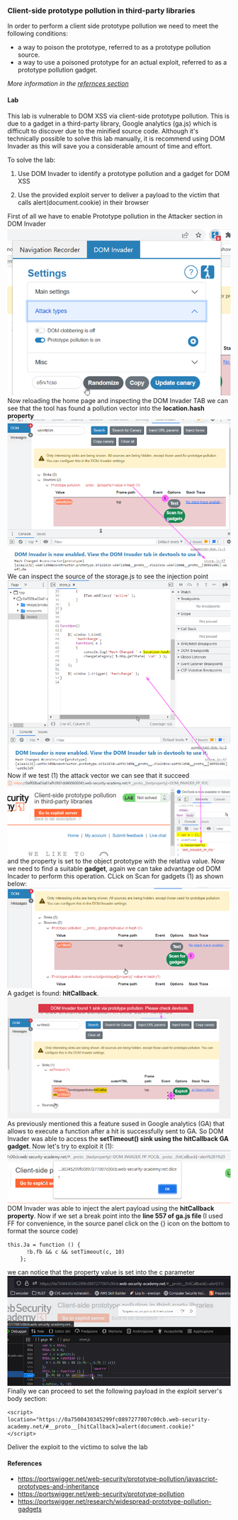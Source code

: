 ### Client-side prototype pollution in third-party libraries
In order to perform a client side prototype pollution we need to meet the following conditions:
- a way to poison the prototype, referred to as a prototype pollution source.
- a way to use a poisoned prototype for an actual exploit, referred to as a prototype pollution gadget.

<i>More information in the [refernces section](JS_proto_pollution.md#references)</i>
#### Lab
 This lab is vulnerable to DOM XSS via client-side prototype pollution. This is due to a gadget in a third-party library, Google analytics (ga.js) which is difficult to discover due to the minified source code. Although it's technically possible to solve this lab manually, it is recommend using DOM Invader as this will save you a considerable amount of time and effort.

To solve the lab:

1. Use DOM Invader to identify a prototype pollution and a gadget for DOM XSS

1. Use the provided exploit server to deliver a payload to the victim that calls alert(document.cookie) in their browser

First of all we have to enable Prototype pollution in the Attacker section in DOM Invader
<br>![img](./img/113.png)<br>
Now reloading the home page and inspecting the DOM Invader TAB we can see that the tool has found a pollution vector into the <b>location.hash property</b>
<br>![img](./img/114.png)<br>
We can inspect the source of the storage.js to see the injection point
<br>![img](./img/115.png)<br>
Now if we test (1) the attack vector we can see that it succeed
<br>![img](./img/116.png)<br>
and the property is set to the object prototype with the relativa value. Now we need to find a suitable <b>gadget</b>, again we can take advantage od DOM Incader to perform this operation. CLick on Scan for gadgets (1) as shown below:
<br>![img](./img/117.png)<br>
A gadget is found: <b>hitCallback</b>. 
<br>![img](./img/118.png)<br>
As previously mentioned this a feature sused in Google analytics (GA)  that allows to execute a function after a hit is successfully sent to GA. So DOM Invader was able to access the <b>setTimeout() sink using the hitCallback GA gadget</b>. Now let's try to exploit it (1):
<br>![img](./img/119.png)<br>
DOM Invader was able to inject the alert payload using the <b>hitCallback property</b>. Now if we set a break point into the <b>line 557 of ga.js file </b> (I used FF for convenience, in the source panel click on the {} icon on the bottom to format the source code) 
```
this.Ja = function () {
      !b.fb && c && setTimeout(c, 10)
    };
```
we can notice that the property value is set into the c parameter
<br>![img](./img/120.png)<br>
Finally we can proceed to set the following payload in the exploit server's body section:
```
<script>
location="https://0a7500430345299fc0897277007c00cb.web-security-academy.net/#__proto__[hitCallback]=alert(document.cookie)"
</script>
```
Deliver the exploit to the victimo to solve the lab

#### References
+ https://portswigger.net/web-security/prototype-pollution/javascript-prototypes-and-inheritance
+ https://portswigger.net/web-security/prototype-pollution
+ https://portswigger.net/research/widespread-prototype-pollution-gadgets
